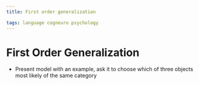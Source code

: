 ```yaml
---
title: First order generalization

tags: language cogneuro psychology 
---
```


# First Order Generalization
- Present model with an example, ask it to choose which of three objects most likely of the same category
























